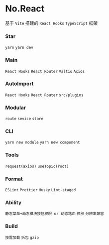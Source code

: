 # No.React

基于 `Vite` 搭建的 `React Hooks` `TypeScript` 框架

### Star

`yarn` `yarn dev`

### Main

`React Hooks` `React Router` `Valtio` `Axios`

### AutoImport

`React Hooks` `React Router` `src/plugins`

### Modular

`route` `sevice` `store`

### CLI

`yarn new module` `yarn new component`

### Tools

`request(axios)` `useTopic(root)`

### Format

`ESLint` `Prettier` `Husky` `Lint-staged`

### Ability

`静态菜单+动态模块按钮权限 or 动态路由` `换肤` `分辨率兼容`

### Build

`按需加载` `拆包` `gzip`
